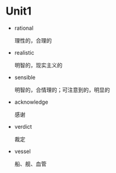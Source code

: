 # Unit1

* rational

  理性的，合理的

* realistic

  明智的，现实主义的

* sensible

  明智的，合情理的；可注意到的，明显的

* acknowledge

  感谢

* verdict

  裁定

* vessel

  船、舰、血管